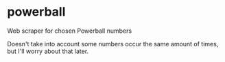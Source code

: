 # powerball
Web scraper for chosen Powerball numbers

Doesn't take into account some numbers occur the same amount of times, but I'll worry about that later.
